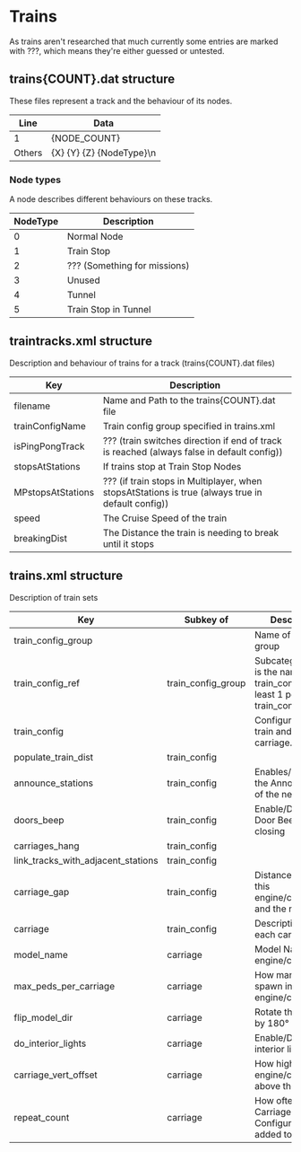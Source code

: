 # Trains
As trains aren't researched that much currently some entries are marked with ???, which means they're either guessed or untested.

## trains{COUNT}.dat structure
These files represent a track and the behaviour of its nodes.

| Line | Data |
| ---- | ---- |
| 1 | {NODE_COUNT} |
| Others | {X} {Y} {Z} {NodeType}\n |

### Node types
A node describes different behaviours on these tracks.

| NodeType | Description |
| -------- | ----------- |
| 0 | Normal Node |
| 1 | Train Stop |
| 2 | ??? (Something for missions) |
| 3 | Unused |
| 4 | Tunnel |
| 5 | Train Stop in Tunnel |

## traintracks.xml structure
Description and behaviour of trains for a track (trains{COUNT}.dat files)

| Key | Description |
| --- | ----------- |
| filename | Name and Path to the trains{COUNT}.dat file |
| trainConfigName | Train config group specified in trains.xml |
| isPingPongTrack | ??? (train switches direction if end of track is reached (always false in default config)) |
| stopsAtStations | If trains stop at Train Stop Nodes |
| MPstopsAtStations | ??? (if train stops in Multiplayer, when stopsAtStations is true (always true in default config)) |
| speed | The Cruise Speed of the train |
| breakingDist | The Distance the train is needing to break until it stops |

## trains.xml structure
Description of train sets

| Key | Subkey of | Description |
| --- | --------- | ----------- |
| train_config_group | | Name of the train group |
| train_config_ref | train_config_group | Subcategory which is the name of the train_config (at least 1 per train_config_group) |
| train_config | | Configuration of a train and its carriage. |
| populate_train_dist | train_config | |
| announce_stations | train_config | Enables/Disable the Announcment of the next Station |
| doors_beep | train_config | Enable/Disable Door Beeping on closing |
| carriages_hang | train_config | |
| link_tracks_with_adjacent_stations | train_config | |
| carriage_gap | train_config | Distance between this engine/carriage and the next one |
| carriage | train_config | Description for each carriage |
| model_name | carriage | Model Name of the engine/carriage |
| max_peds_per_carriage | carriage | How many Peds spawn in the engine/carriage |
| flip_model_dir | carriage | Rotate the Model by 180° |
| do_interior_lights | carriage | Enable/Disable interior lights |
| carriage_vert_offset | carriage | How high the engine/carriage is above the tracks |
| repeat_count | carriage | How often this Carriage Configuration is added to the train |